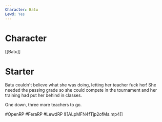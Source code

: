 ```yaml
---
Character: Batu
Lewd: Yes
---
```

# Character
[[Batu]]

# Starter

Batu couldn't believe what she was doing, letting her teacher fuck her! She needed the passing grade so she could compete in the tournament and her training had put her behind in classes.

One down, three more teachers to go.  

#OpenRP #FeraRP #LewdRP 
![[ALpMFN4fTjp2ofMs.mp4]]